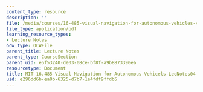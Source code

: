 ```yaml
---
content_type: resource
description: ''
file: /media/courses/16-485-visual-navigation-for-autonomous-vehicles-vnav-fall-2020/e296dd6bea0b6325d7b71e4fdf9ffdb5_MIT16_485F20_lec04.pdf
file_type: application/pdf
learning_resource_types:
- Lecture Notes
ocw_type: OCWFile
parent_title: Lecture Notes
parent_type: CourseSection
parent_uid: e5f53240-de03-08ce-bf8f-a9b8873390ea
resourcetype: Document
title: MIT 16.485 Visual Navigation for Autonomous Vehicels-LecNotes04
uid: e296dd6b-ea0b-6325-d7b7-1e4fdf9ffdb5
---
```

